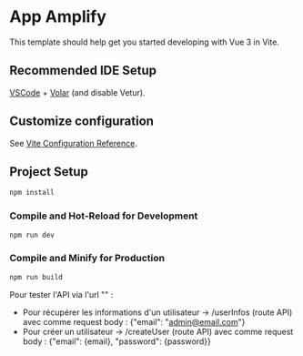 # App Amplify

This template should help get you started developing with Vue 3 in Vite.

## Recommended IDE Setup

[VSCode](https://code.visualstudio.com/) + [Volar](https://marketplace.visualstudio.com/items?itemName=Vue.volar) (and disable Vetur).

## Customize configuration

See [Vite Configuration Reference](https://vite.dev/config/).

## Project Setup

```sh
npm install
```

### Compile and Hot-Reload for Development

```sh
npm run dev
```

### Compile and Minify for Production

```sh
npm run build
```

Pour tester l'API via l'url "" :

  - Pour récupérer les informations d'un utilisateur -> /userInfos (route API) avec comme request body : {"email": "admin@email.com"}
  - Pour créer un utilisateur -> /createUser (route API) avec comme request body : {"email": {email}, "password": {password}}
